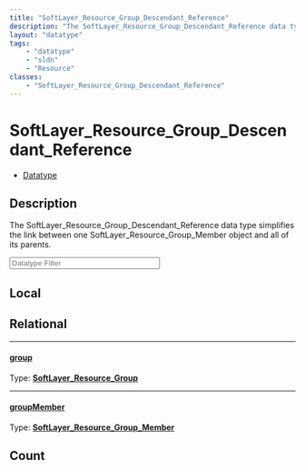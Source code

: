 ```yaml
---
title: "SoftLayer_Resource_Group_Descendant_Reference"
description: "The SoftLayer_Resource_Group_Descendant_Reference data type simplifies the link between one SoftLayer_Resource_Group_Mem... "
layout: "datatype"
tags:
    - "datatype"
    - "sldn"
    - "Resource"
classes:
    - "SoftLayer_Resource_Group_Descendant_Reference"
---
```


# SoftLayer_Resource_Group_Descendant_Reference
<div id='service-datatype'>
    <ul id='sldn-reference-tabs'>
        <li id='datatype'> <a href='/reference/datatypes/SoftLayer_Resource_Group_Descendant_Reference' >Datatype</a></li>
    </ul>
</div>

## Description 
The SoftLayer_Resource_Group_Descendant_Reference data type simplifies the link between one SoftLayer_Resource_Group_Member object and all of its parents. 







<!-- Filer BEGIN -->
<div class="view-filters">
        <div class="clearfix">
            <div class="search-input-box">
                <input placeholder="Datatype Filter" onkeyup="titleSearch(inputId='prop-input', divId='properties', elementClass='prop-row')" 
                    type="text" id="prop-input" value="" size="30" maxlength="128" class="form-text">
            </div>
        </div>
</div>
<!-- Filer END -->

<div id="properties" class="content">
<div id="localProperties" class="prop-content" >

## Local
</div>
<!-- LOCAL PROPERTY END -->

<div id="relationalProperties"  class="prop-content" >

## Relational
<div class="prop-row">

-----
[group]: #group
#### [group]
  
<span class="type-label">Type: </span>**<a href='/reference/datatypes/SoftLayer_Resource_Group'>SoftLayer_Resource_Group </a>**


</div>
<div class="prop-row">

-----
[groupMember]: #groupmember
#### [groupMember]
  
<span class="type-label">Type: </span>**<a href='/reference/datatypes/SoftLayer_Resource_Group_Member'>SoftLayer_Resource_Group_Member </a>**


</div>

## Count
</div>


